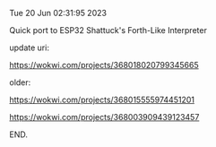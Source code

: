 Tue 20 Jun 02:31:95 2023

Quick port to ESP32 Shattuck's Forth-Like Interpreter

update uri:

  https://wokwi.com/projects/368018020799345665

older:

  https://wokwi.com/projects/368015555974451201

  https://wokwi.com/projects/368003909439123457

END.
